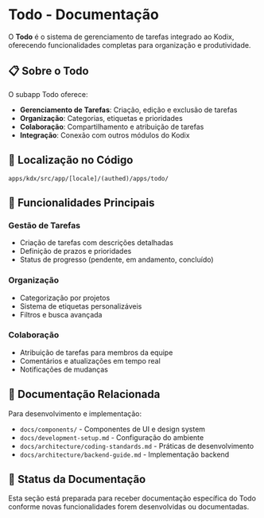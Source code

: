# Todo - Documentação

O **Todo** é o sistema de gerenciamento de tarefas integrado ao Kodix, oferecendo funcionalidades completas para organização e produtividade.

## 📋 Sobre o Todo

O subapp Todo oferece:

- **Gerenciamento de Tarefas**: Criação, edição e exclusão de tarefas
- **Organização**: Categorias, etiquetas e prioridades
- **Colaboração**: Compartilhamento e atribuição de tarefas
- **Integração**: Conexão com outros módulos do Kodix

## 🚀 Localização no Código

```
apps/kdx/src/app/[locale]/(authed)/apps/todo/
```

## 📝 Funcionalidades Principais

### Gestão de Tarefas

- Criação de tarefas com descrições detalhadas
- Definição de prazos e prioridades
- Status de progresso (pendente, em andamento, concluído)

### Organização

- Categorização por projetos
- Sistema de etiquetas personalizáveis
- Filtros e busca avançada

### Colaboração

- Atribuição de tarefas para membros da equipe
- Comentários e atualizações em tempo real
- Notificações de mudanças

## 🔗 Documentação Relacionada

Para desenvolvimento e implementação:

- `docs/components/` - Componentes de UI e design system
- `docs/development-setup.md` - Configuração do ambiente
- `docs/architecture/coding-standards.md` - Práticas de desenvolvimento
- `docs/architecture/backend-guide.md` - Implementação backend

## 📖 Status da Documentação

Esta seção está preparada para receber documentação específica do Todo conforme novas funcionalidades forem desenvolvidas ou documentadas.

